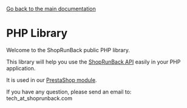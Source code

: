 [Go back to the main documentation](./)

# PHP Library

Welcome to the ShopRunBack public PHP library.

This library will help you use the [ShopRunBack API](https://shoprunback.github.io/documentation/api.html) easily in your PHP application.

It is used in our [PrestaShop module](https://shoprunback.github.io/documentation/prestashop.html).

If you have any question, please send an email to: tech_at_shoprunback.com
